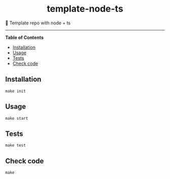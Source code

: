 <div align="center">
    <h1>template-node-ts</h1>
</div>

<p>📓 Template repo with node + ts</p>

---

<!-- START doctoc generated TOC please keep comment here to allow auto update -->
<!-- DON'T EDIT THIS SECTION, INSTEAD RE-RUN doctoc TO UPDATE -->
**Table of Contents**

- [Installation](#installation)
- [Usage](#usage)
- [Tests](#tests)
- [Check code](#check-code)

<!-- END doctoc generated TOC please keep comment here to allow auto update -->

## Installation

```shell script
make init
```

## Usage

```shell script
make start
```

## Tests

```shell script
make test
```

## Check code

```shell script
make
```
